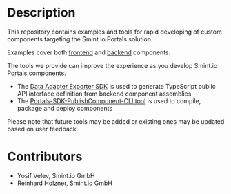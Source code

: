 Description
===========

This repository contains examples and tools for rapid developing of custom components targeting the Smint.io Portals solution.

Examples cover both [frontend](Examples/Frontend/) and [backend](Examples/Backend/) components.

The tools we provide can improve the experience as you develop Smint.io Portals components.

- The [Data Adapter Exporter SDK](https://github.com/smintio/Portals-Components-SDK/tree/main/Examples/Backend/#user-content-data-adapter-public-api-interfaces) is used to generate TypeScript public API interface definition from backend component assemblies
- The [Portals-SDK-PublishComponent-CLI tool](Tools/Portals-SDK-PublishComponent-CLI/Release/) is used to compile, package and deploy components

Please note that future tools may be added or existing ones may be updated based on user feedback.

Contributors
============

- Yosif Velev, Smint.io GmbH
- Reinhard Holzner, Smint.io GmbH